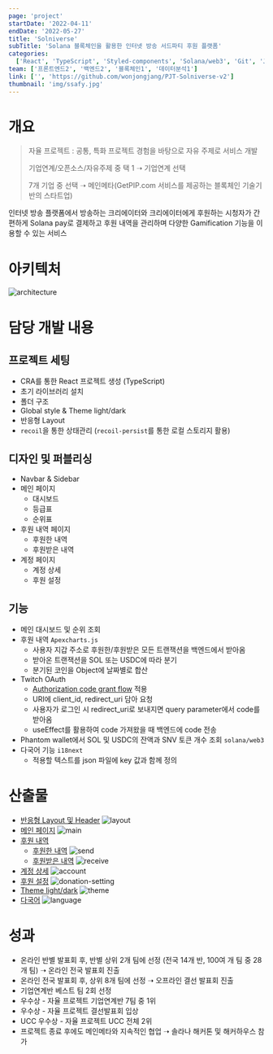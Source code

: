 ```yaml
---
page: 'project'
startDate: '2022-04-11'
endDate: '2022-05-27'
title: 'Solniverse'
subTitle: 'Solana 블록체인을 활용한 인터넷 방송 서드파티 후원 플랫폼'
categories:
  ['React', 'TypeScript', 'Styled-components', 'Solana/web3', 'Git', 'Jira']
team: ['프론트엔드2', '백엔드2', '블록체인1', '데이터분석1']
link: ['', 'https://github.com/wonjongjang/PJT-Solniverse-v2']
thumbnail: 'img/ssafy.jpg'
---
```


# 개요

> 자율 프로젝트 : 공통, 특화 프로젝트 경험을 바탕으로 자유 주제로 서비스 개발 
>
> 기업연계/오픈소스/자유주제 중 택 1 ➝ 기업연계 선택
>
> 7개 기업 중 선택 ➝ 메인메타(GetPIP.com 서비스를 제공하는 블록체인 기술기반의 스타트업)

인터넷 방송 플랫폼에서 방송하는 크리에이터와 크리에이터에게 후원하는 시청자가 간편하게 Solana pay로 결제하고 후원 내역을 관리하며 다양한 Gamification 기능을 이용할 수 있는 서비스

# 아키텍처

![architecture](./img/architecture.png)

# 담당 개발 내용

## 프로젝트 세팅

- CRA를 통한 React 프로젝트 생성 (TypeScript)
- 초기 라이브러리 설치
- 폴더 구조
- Global style & Theme light/dark
- 반응형 Layout
- `recoil`을 통한 상태관리 (`recoil-persist`를 통한 로컬 스토리지 활용)

## 디자인 및 퍼블리싱

- Navbar & Sidebar
- 메인 페이지
  - 대시보드
  - 등급표
  - 순위표
- 후원 내역 페이지
  - 후원한 내역
  - 후원받은 내역
- 계정 페이지
  - 계정 상세
  - 후원 설정

## 기능

- 메인 대시보드 및 순위 조회
- 후원 내역 `Apexcharts.js`
  - 사용자 지갑 주소로 후원한/후원받은 모든 트랜잭션을 백엔드에서 받아옴
  - 받아온 트랜잭션을 SOL 또는 USDC에 따라 분기
  - 분기된 코인을 Object에 날짜별로 합산
- Twitch OAuth
  - [Authorization code grant flow](https://dev.twitch.tv/docs/authentication/getting-tokens-oauth/#authorization-code-grant-flow) 적용
  - URI에 client_id, redirect_uri 담아 요청
  - 사용자가 로그인 시 redirect_uri로 보내지면 query parameter에서 code를 받아옴
  - useEffect를 활용하여 code 가져왔을 때 백엔드에 code 전송
- Phantom wallet에서 SOL 및 USDC의 잔액과 SNV 토큰 개수 조회 `solana/web3`
- 다국어 기능 `i18next`
  - 적용할 텍스트를 json 파일에 key 값과 함께 정의

# 산출물

- [반응형 Layout 및 Header](https://github.com/wonjongjang/PJT-Solniverse-v2/blob/master/frontend/src/components/Layout.tsx)
  ![layout](./img/layout.gif)
- [메인 페이지](https://github.com/wonjongjang/PJT-Solniverse-v2/blob/master/frontend/src/pages/my-info/Main.tsx)
  ![main](./img/main.gif)
- [후원 내역](https://github.com/wonjongjang/PJT-Solniverse-v2/blob/master/frontend/src/pages/my-info/DonationHistory.tsx)
  - [후원한 내역](https://github.com/wonjongjang/PJT-Solniverse-v2/blob/master/frontend/src/components/DonationHistory/Send.tsx)
    ![send](./img/send.gif)
  - [후원받은 내역](https://github.com/wonjongjang/PJT-Solniverse-v2/blob/master/frontend/src/components/DonationHistory/Receive.tsx)
    ![receive](./img/receive.jpeg)
- [계정 상세](https://github.com/wonjongjang/PJT-Solniverse-v2/blob/master/frontend/src/components/Settings/Account.tsx)
  ![account](./img/account.gif)
- [후원 설정](https://github.com/wonjongjang/PJT-Solniverse-v2/blob/master/frontend/src/components/Settings/Donation.tsx)
  ![donation-setting](./img/donation-setting.gif)
- [Theme light/dark](https://github.com/wonjongjang/PJT-Solniverse-v2/blob/master/frontend/src/styles/theme.ts)
  ![theme](./img/theme.gif)
- [다국어](https://github.com/wonjongjang/PJT-Solniverse-v2/blob/master/frontend/src/locales/i18n.ts)
  ![language](./img/language.gif)

# 성과

- 온라인 반별 발표회 후, 반별 상위 2개 팀에 선정 (전국 14개 반, 100여 개 팀 중 28개 팀) ➝ 온라인 전국 발표회 진출
- 온라인 전국 발표회 후, 상위 8개 팀에 선정 ➝ 오프라인 결선 발표회 진출
- 기업연계반 베스트 팀 2회 선정
- 우수상 - 자율 프로젝트 기업연계반 7팀 중 1위
- 우수상 - 자율 프로젝트 결선발표회 입상
- UCC 우수상 - 자율 프로젝트 UCC 전체 2위
- 프로젝트 종료 후에도 메인메타와 지속적인 협업 ➝ 솔라나 해커톤 및 해커하우스 참가
